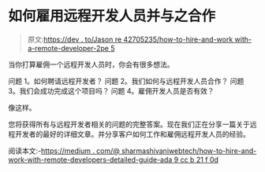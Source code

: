 # 如何雇用远程开发人员并与之合作

> 原文:[https://dev . to/Jason re 42705235/how-to-hire-and-work with-a-remote-developer-2pe 5](https://dev.to/jasonre42705235/how-to-hire-and-work-with-a-remote-developer-2ep5)

当你打算雇佣一个远程开发人员时，你会有很多想法。

问题 1。如何聘请远程开发者？
问题 2。我们如何与远程开发人员合作？
问题 3。我们会成功完成这个项目吗？
问题 4。雇佣开发人员是否有效？

像这样。

您将获得所有与远程开发者相关的问题的完整答案。现在我们正在分享一篇关于远程开发者的最好的详细文章。并分享客户如何工作和雇佣远程开发人员的经验。

阅读本文:-[https://medium . com/@ sharmashivaniwebtech/how-to-hire-and-work-with-remote-developers-detailed-guide-ada 9 cc b 21 f 0d](https://medium.com/@sharmashivaniwebtech/how-to-hire-and-work-with-remote-developers-detailed-guide-ada9ccb21f0d)